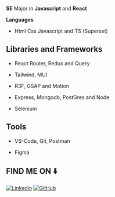 **SE** Major in **Javascript** and **React**

**Languages**

- Html Css Javascript and TS (Superset)

## **Libraries and Frameworks**

- React Router, Redux and Query

- Tailwind, MUI

- R3F, GSAP and Motion

- Express, Mongodb, PostGres and Node

- Selenium

## **Tools**

- VS-Code, Git, Postman

- Figma

## **FIND ME ON ⬇️**

<a href="https://www.linkedin.com/in/humayun-kamal/" target="_blank"><img alt="Linkedin" src="https://img.shields.io/badge/linkedin-%230077B5.svg?style=for-the-badge&logo=linkedin&logoColor=white"/></a> <a href="https://github.com/humayunkamal" target="_blank"><img alt="GitHub" src="https://img.shields.io/badge/github%20-%23121011.svg?&style=for-the-badge&logo=github&logoColor=white"/></a>
